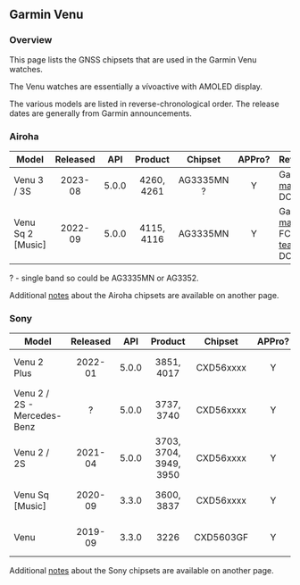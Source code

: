 ## Garmin Venu

### Overview

This page lists the GNSS chipsets that are used in the Garmin Venu watches.

The Venu watches are essentially a vívoactive with AMOLED display.

The various models are listed in reverse-chronological order. The release dates are generally from Garmin announcements.



### Airoha

| Model                       | Released   | API | Product | Chipset | APPro? | References |
| --------------------------- | :--------: | :--------: | :--------: | :--------: | :--------: | -------- |
| Venu 3 / 3S | 2023-08 | 5.0.0 | 4260, 4261 | AG3335MN ? | Y | Garmin [manual](https://www8.garmin.com/manuals-apac/webhelp/venu33s/EN-SG/GUID-220C5858-1518-4580-AEA8-EC0E2A523BFE-7277.html) + DCR [review](https://www.dcrainmaker.com/2023/08/garmin-venu-3-in-depth-review-more-sleep-analytics-power-meters-and-more.html) |
| Venu Sq 2 [Music] | 2022-09  | 5.0.0 | 4115, 4116 | AG3335MN | Y | Garmin [manual](https://www8.garmin.com/manuals-apac/webhelp/venusq2/EN-SG/GUID-57C7FCDE-E149-4898-96F3-F5D53D177F00-4988.html) + FCC [teardown](https://fccid.io/IPH-A4390/Internal-Photos/Internal-Photos-5919160) + DCR [review](https://www.dcrainmaker.com/2022/09/garmin-venu-sq-2-in-depth-review.html) |

? - single band so could be AG3335MN or AG3352.

Additional [notes](../../../chipsets/airoha/devices.md) about the Airoha chipsets are available on another page.



### Sony

| Model                       | Released   | API | Product | Chipset | APPro? | References |
| --------------------------- | :--------: | :--------: | :--------: | :--------: | :--------: | -------- |
| Venu 2 Plus     | 2022-01  | 5.0.0 | 3851, 4017 | CXD56xxxx | Y | Garmin [manual](https://www8.garmin.com/manuals/webhelp/GUID-A17FE8AC-DA32-4494-ABD1-AD1A388CC0C0/EN-US/GUID-783E2C4A-85FB-4E82-946E-16003B9B599A.html) + DCR [review](https://www.dcrainmaker.com/2022/01/garmin-venu-2-plus-in-depth-review.html) |
| Venu 2 / 2S - Mercedes-Benz | ? | 5.0.0 | 3737, 3740 | CXD56xxxx | Y |  |
| Venu 2 / 2S     | 2021-04  | 5.0.0 | 3703, 3704, 3949, 3950 | CXD56xxxx | Y | Garmin [manual](https://www8.garmin.com/manuals/webhelp/GUID-D93137A9-B374-4A24-8A4D-A66C9AC91265/EN-US/GUID-783E2C4A-85FB-4E82-946E-16003B9B599A.html) + DCR [review](https://www.dcrainmaker.com/2021/04/garmin-venu2-venu2s-smartwatch-review.html) |
| Venu Sq [Music] | 2020-09  | 3.3.0 | 3600, 3837 | CXD56xxxx | Y | Garmin [manual](https://www8.garmin.com/manuals/webhelp/GUID-1C3C7630-B695-44C3-AF56-949C1D4889FB/EN-US/GUID-783E2C4A-85FB-4E82-946E-16003B9B599A.html) + DCR [review](https://www.dcrainmaker.com/2020/09/garmin-venu-sq-in-depth-review.html) |
| Venu            | 2019-09  | 3.3.0 | 3226 | CXD5603GF | Y | Garmin [manual](https://www8.garmin.com/manuals/webhelp/venu/EN-US/GUID-783E2C4A-85FB-4E82-946E-16003B9B599A.html) + DCR [review](https://www.dcrainmaker.com/2019/12/garmin-venu-smartwatch-sports-review.html) |

Additional [notes](../../../chipsets/sony/devices.md) about the Sony chipsets are available on another page.
